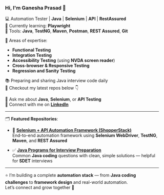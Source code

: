 ### Hi, I'm Ganesha Prasad 👋

💻 Automation Tester | **Java** | **Selenium** | **API** | **RestAssured**  
📘 Currently learning: **Playwright**  
🔧 Tools: **Java**, **TestNG**, **Maven**, **Postman**, **REST Assured**, **Git**  

🧪 Areas of expertise:  
- **Functional Testing**  
- **Integration Testing**  
- **Accessibility Testing** (using **NVDA screen reader**)  
- **Cross-browser & Responsive Testing**  
- **Regression and Sanity Testing**  

📚 Preparing and sharing Java interview code daily  
📂 Checkout my latest repos below 👇

💬 Ask me about **Java**, **Selenium**, or **API Testing**  
🔗 Connect with me on [**LinkedIn**](https://www.linkedin.com/in/ganesha-prasad/)

---

🗂️ **Featured Repositories**:

- 🚀 [**Selenium + API Automation Framework (ShopperStack)**](https://github.com/Ganeshaprasad/selenium-api-shopperstack)  
  End-to-end automation framework using **Selenium WebDriver**, **TestNG**, **Maven**, and **REST Assured**

- ✅ [**Java Programs for Interview Preparation**](https://github.com/Ganeshaprasad/java_programmes)  
  Common **Java coding** questions with clean, simple solutions — helpful for **SDET** interviews

---

⭐ I’m building a complete **automation stack** — from **Java coding challenges** to **framework design** and real-world automation.  
Let’s connect and grow together 🚀
